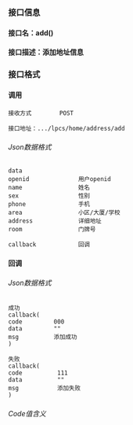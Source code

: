 ### 接口信息
#### 接口名：add()
#### 接口描述：添加地址信息

### 接口格式

#### 调用

```
接收方式        POST
```

```
接口地址：.../lpcs/home/address/add
```

###### Json数据格式
```
data
openid              用户openid
name                姓名
sex                 性别
phone               手机
area                小区/大厦/学校
address             详细地址
room                门牌号

callback            回调
```

#### 回调
###### Json数据格式

```
成功
callback(
code         000
data         ""
msg          添加成功
)
```

```
失败
callback(
code          111
data          ""
msg           添加失败
)
```

###### Code值含义

```
```